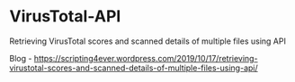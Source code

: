 # VirusTotal-API
Retrieving VirusTotal scores and scanned details of multiple files using API

Blog - https://scripting4ever.wordpress.com/2019/10/17/retrieving-virustotal-scores-and-scanned-details-of-multiple-files-using-api/
